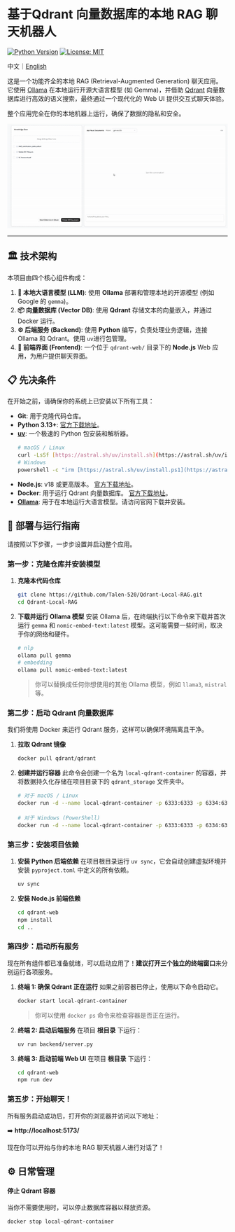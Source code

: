 # 基于Qdrant 向量数据库的本地 RAG 聊天机器人

[![Python Version](https://img.shields.io/badge/python-3.13%2B-blue.svg)](https://www.python.org/downloads/)
[![License: MIT](https://img.shields.io/badge/License-MIT-yellow.svg)](https://opensource.org/licenses/MIT)

中文｜<a href="https://github.com/Talen-520/Qdrant-Local-RAG/blob/main/readme.md">English</a>

这是一个功能齐全的本地 RAG (Retrieval-Augmented Generation) 聊天应用。它使用 [Ollama](https://ollama.com/) 在本地运行开源大语言模型 (如 Gemma)，并借助 [Qdrant](https://qdrant.tech/) 向量数据库进行高效的语义搜索，最终通过一个现代化的 Web UI 提供交互式聊天体验。

整个应用完全在你的本地机器上运行，确保了数据的隐私和安全。

![Project Demo GIF](assets/Demo.gif)

---

## 🏛️ 技术架构

本项目由四个核心组件构成：

1.  **🧠 本地大语言模型 (LLM)**: 使用 **Ollama** 部署和管理本地的开源模型 (例如 Google 的 `gemma`)。
2.  **📦 向量数据库 (Vector DB)**: 使用 **Qdrant** 存储文本的向量嵌入，并通过 Docker 运行。
3.  **⚙️ 后端服务 (Backend)**: 使用 **Python** 编写，负责处理业务逻辑，连接 Ollama 和 Qdrant。使用 `uv`进行包管理。
4.  **🎨 前端界面 (Frontend)**: 一个位于 `qdrant-web/` 目录下的 **Node.js** Web 应用，为用户提供聊天界面。

## 📋 先决条件

在开始之前，请确保你的系统上已安装以下所有工具：

* **Git**: 用于克隆代码仓库。
* **Python 3.13+**: [官方下载地址](https://www.python.org/downloads/)。
* **[uv](https://github.com/astral-sh/uv)**: 一个极速的 Python 包安装和解析器。
    ```bash
    # macOS / Linux
    curl -LsSf [https://astral.sh/uv/install.sh](https://astral.sh/uv/install.sh) | sh
    # Windows
    powershell -c "irm [https://astral.sh/uv/install.ps1](https://astral.sh/uv/install.ps1) | iex"
    ```
* **Node.js**: v18 或更高版本。 [官方下载地址](https://nodejs.org/)。
* **Docker**: 用于运行 Qdrant 向量数据库。 [官方下载地址](https://www.docker.com/products/docker-desktop/)。
* **[Ollama](https://ollama.com/)**: 用于在本地运行大语言模型。请访问官网下载并安装。

## 🚀 部署与运行指南

请按照以下步骤，一步步设置并启动整个应用。

### 第一步：克隆仓库并安装模型

1.  **克隆本代码仓库**
    ```bash
    git clone https://github.com/Talen-520/Qdrant-Local-RAG.git
    cd Qdrant-Local-RAG
    ```

2.  **下载并运行 Ollama 模型**
    安装 Ollama 后，在终端执行以下命令来下载并首次运行 `gemma` 和 `nomic-embed-text:latest` 模型。这可能需要一些时间，取决于你的网络和硬件。

    ```bash
    # nlp 
    ollama pull gemma
    # embedding
    ollama pull nomic-embed-text:latest
    ```
    > 你可以替换成任何你想使用的其他 Ollama 模型，例如 `llama3`, `mistral` 等。

### 第二步：启动 Qdrant 向量数据库

我们将使用 Docker 来运行 Qdrant 服务，这样可以确保环境隔离且干净。

1.  **拉取 Qdrant 镜像**
    ```bash
    docker pull qdrant/qdrant
    ```

2.  **创建并运行容器**
    此命令会创建一个名为 `local-qdrant-container` 的容器，并将数据持久化存储在项目目录下的 `qdrant_storage` 文件夹中。

    ```bash
    # 对于 macOS / Linux
    docker run -d --name local-qdrant-container -p 6333:6333 -p 6334:6334 -v "$(pwd)/qdrant_storage:/qdrant/storage" qdrant/qdrant

    # 对于 Windows (PowerShell)
    docker run -d --name local-qdrant-container -p 6333:6333 -p 6334:6334 -v "${PWD}/qdrant_storage:/qdrant/storage" qdrant/qdrant
    ```

### 第三步：安装项目依赖

1.  **安装 Python 后端依赖**
    在项目根目录运行 `uv sync`，它会自动创建虚拟环境并安装 `pyproject.toml` 中定义的所有依赖。
    ```bash
    uv sync
    ```

2.  **安装 Node.js 前端依赖**
    ```bash
    cd qdrant-web
    npm install
    cd .. 
    ```

### 第四步：启动所有服务

现在所有组件都已准备就绪，可以启动应用了！**建议打开三个独立的终端窗口**来分别运行各项服务。

1.  **终端 1: 确保 Qdrant 正在运行**
    如果之前容器已停止，使用以下命令启动它。
    ```bash
    docker start local-qdrant-container
    ```
    > 你可以使用 `docker ps` 命令来检查容器是否正在运行。

2.  **终端 2: 启动后端服务**
    在项目 **根目录** 下运行：
    ```bash
    uv run backend/server.py
    ```

3.  **终端 3: 启动前端 Web UI**
    在项目 **根目录** 下运行：
    ```bash
    cd qdrant-web
    npm run dev
    ```

### 第五步：开始聊天！

所有服务启动成功后，打开你的浏览器并访问以下地址：

➡️ **http://localhost:5173/**

现在你可以开始与你的本地 RAG 聊天机器人进行对话了！

## ⚙️ 日常管理

#### 停止 Qdrant 容器
当你不需要使用时，可以停止数据库容器以释放资源。
```bash
docker stop local-qdrant-container
